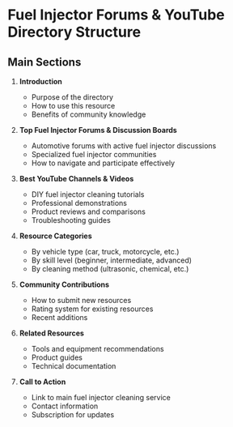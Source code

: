 # Fuel Injector Forums & YouTube Directory Structure

## Main Sections

1. **Introduction**
   - Purpose of the directory
   - How to use this resource
   - Benefits of community knowledge

2. **Top Fuel Injector Forums & Discussion Boards**
   - Automotive forums with active fuel injector discussions
   - Specialized fuel injector communities
   - How to navigate and participate effectively

3. **Best YouTube Channels & Videos**
   - DIY fuel injector cleaning tutorials
   - Professional demonstrations
   - Product reviews and comparisons
   - Troubleshooting guides

4. **Resource Categories**
   - By vehicle type (car, truck, motorcycle, etc.)
   - By skill level (beginner, intermediate, advanced)
   - By cleaning method (ultrasonic, chemical, etc.)

5. **Community Contributions**
   - How to submit new resources
   - Rating system for existing resources
   - Recent additions

6. **Related Resources**
   - Tools and equipment recommendations
   - Product guides
   - Technical documentation

7. **Call to Action**
   - Link to main fuel injector cleaning service
   - Contact information
   - Subscription for updates
